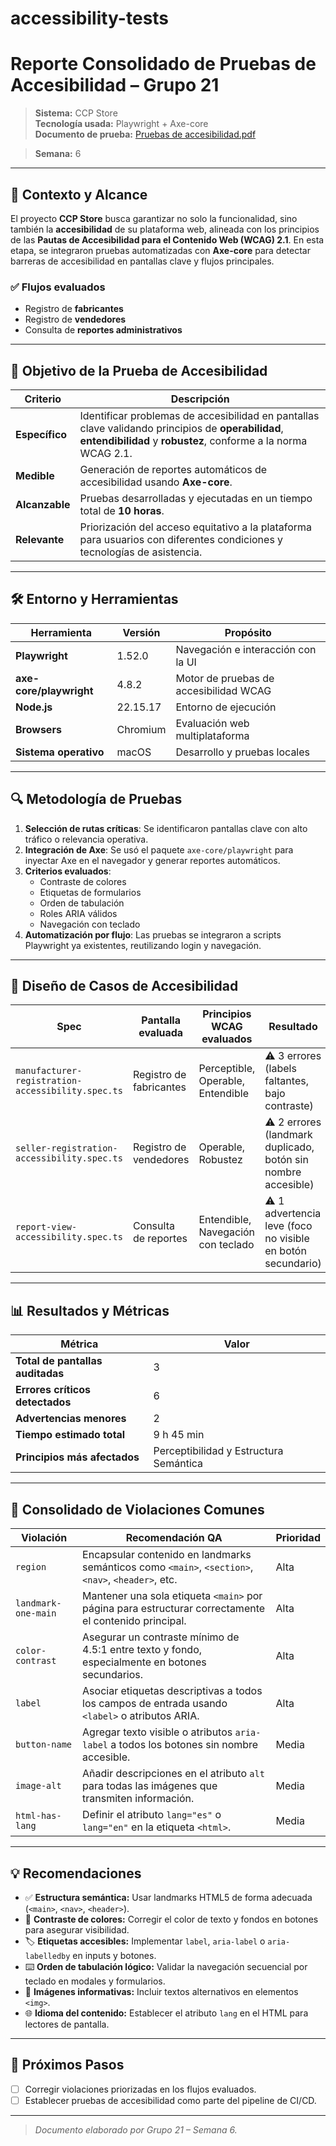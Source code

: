 # accessibility-tests
# **Reporte Consolidado de Pruebas de Accesibilidad – Grupo 21**

> **Sistema:** CCP Store  
> **Tecnología usada:** Playwright + Axe-core  
> **Documento de prueba:**  [Pruebas de accesibilidad.pdf](https://github.com/user-attachments/files/20265813/Pruebas.de.accesibilidad.pdf)

> **Semana:** 6  

---

## 🧭 Contexto y Alcance

El proyecto **CCP Store** busca garantizar no solo la funcionalidad, sino también la **accesibilidad** de su plataforma web, alineada con los principios de las **Pautas de Accesibilidad para el Contenido Web (WCAG) 2.1**. En esta etapa, se integraron pruebas automatizadas con **Axe-core** para detectar barreras de accesibilidad en pantallas clave y flujos principales.

### ✅ Flujos evaluados

- Registro de **fabricantes**
- Registro de **vendedores**
- Consulta de **reportes administrativos**

---

## 🎯 Objetivo de la Prueba de Accesibilidad

| Criterio     | Descripción |
|--------------|-------------|
| **Específico** | Identificar problemas de accesibilidad en pantallas clave validando principios de **operabilidad**, **entendibilidad** y **robustez**, conforme a la norma WCAG 2.1. |
| **Medible**    | Generación de reportes automáticos de accesibilidad usando **Axe-core**. |
| **Alcanzable** | Pruebas desarrolladas y ejecutadas en un tiempo total de **10 horas**. |
| **Relevante**  | Priorización del acceso equitativo a la plataforma para usuarios con diferentes condiciones y tecnologías de asistencia. |

---

## 🛠️ Entorno y Herramientas

| Herramienta              | Versión     | Propósito |
|--------------------------|-------------|-----------|
| **Playwright**           | 1.52.0      | Navegación e interacción con la UI |
| **axe-core/playwright**  | 4.8.2       | Motor de pruebas de accesibilidad WCAG |
| **Node.js**              | 22.15.17    | Entorno de ejecución |
| **Browsers**             | Chromium    | Evaluación web multiplataforma |
| **Sistema operativo**    | macOS       | Desarrollo y pruebas locales |

---

## 🔍 Metodología de Pruebas

1. **Selección de rutas críticas**: Se identificaron pantallas clave con alto tráfico o relevancia operativa.
2. **Integración de Axe**: Se usó el paquete `axe-core/playwright` para inyectar Axe en el navegador y generar reportes automáticos.
3. **Criterios evaluados**:  
   - Contraste de colores  
   - Etiquetas de formularios  
   - Orden de tabulación  
   - Roles ARIA válidos  
   - Navegación con teclado  
4. **Automatización por flujo**: Las pruebas se integraron a scripts Playwright ya existentes, reutilizando login y navegación.

---

## 🧪 Diseño de Casos de Accesibilidad

| **Spec** | **Pantalla evaluada** | **Principios WCAG evaluados** | **Resultado** |
|---------|------------------------|-------------------------------|----------------|
| `manufacturer-registration-accessibility.spec.ts` | Registro de fabricantes | Perceptible, Operable, Entendible | ⚠️ 3 errores (labels faltantes, bajo contraste) |
| `seller-registration-accessibility.spec.ts` | Registro de vendedores | Operable, Robustez | ⚠️ 2 errores (landmark duplicado, botón sin nombre accesible) |
| `report-view-accessibility.spec.ts` | Consulta de reportes | Entendible, Navegación con teclado | ⚠️ 1 advertencia leve (foco no visible en botón secundario) |

---

## 📊 Resultados y Métricas

| Métrica | Valor |
|--------|--------|
| **Total de pantallas auditadas** | 3 |
| **Errores críticos detectados** | 6 |
| **Advertencias menores** | 2 |
| **Tiempo estimado total** | 9 h 45 min |
| **Principios más afectados** | Perceptibilidad y Estructura Semántica |

---

## 🧠 Consolidado de Violaciones Comunes

| Violación             | Recomendación QA                                                                                     | Prioridad |
|-----------------------|-------------------------------------------------------------------------------------------------------|-----------|
| `region`              | Encapsular contenido en landmarks semánticos como `<main>`, `<section>`, `<nav>`, `<header>`, etc.    | Alta      |
| `landmark-one-main`   | Mantener una sola etiqueta `<main>` por página para estructurar correctamente el contenido principal. | Alta      |
| `color-contrast`      | Asegurar un contraste mínimo de 4.5:1 entre texto y fondo, especialmente en botones secundarios.       | Alta      |
| `label`               | Asociar etiquetas descriptivas a todos los campos de entrada usando `<label>` o atributos ARIA.        | Alta      |
| `button-name`         | Agregar texto visible o atributos `aria-label` a todos los botones sin nombre accesible.              | Media     |
| `image-alt`           | Añadir descripciones en el atributo `alt` para todas las imágenes que transmiten información.         | Media     |
| `html-has-lang`       | Definir el atributo `lang="es"` o `lang="en"` en la etiqueta `<html>`.                                | Media     |

---

## 💡 Recomendaciones

- ✅ **Estructura semántica:** Usar landmarks HTML5 de forma adecuada (`<main>`, `<nav>`, `<header>`).  
- 🎨 **Contraste de colores:** Corregir el color de texto y fondos en botones para asegurar visibilidad.  
- 🏷️ **Etiquetas accesibles:** Implementar `label`, `aria-label` o `aria-labelledby` en inputs y botones.  
- ⌨️ **Orden de tabulación lógico:** Validar la navegación secuencial por teclado en modales y formularios.  
- 📸 **Imágenes informativas:** Incluir textos alternativos en elementos `<img>`.  
- 🌐 **Idioma del contenido:** Establecer el atributo `lang` en el HTML para lectores de pantalla.  

---

## 🚀 Próximos Pasos

- [ ] Corregir violaciones priorizadas en los flujos evaluados.   
- [ ] Establecer pruebas de accesibilidad como parte del pipeline de CI/CD.

---

> *Documento elaborado por Grupo 21 – Semana 6.*

